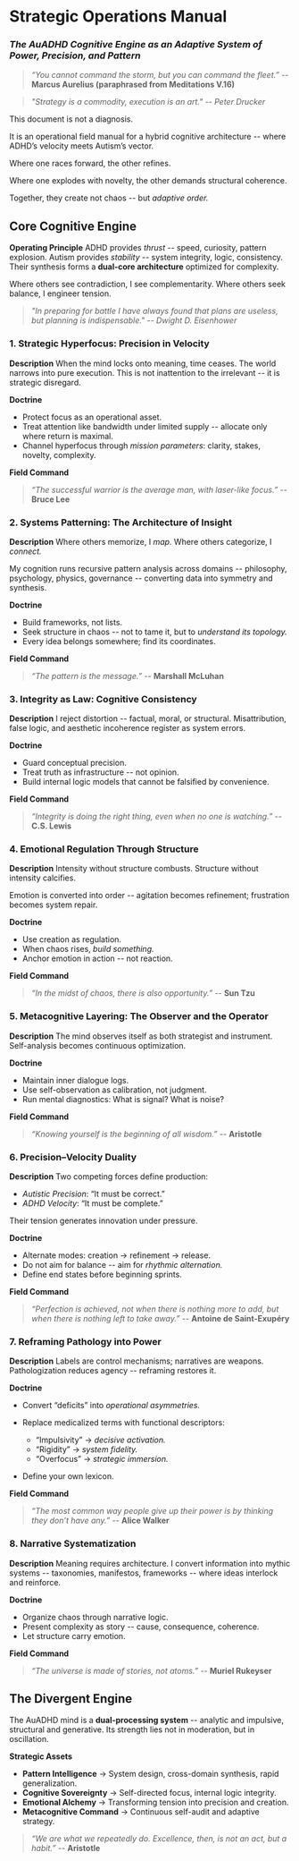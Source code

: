 # **Strategic Operations Manual**

### *The AuADHD Cognitive Engine as an Adaptive System of Power, Precision, and Pattern*

> *“You cannot command the storm, but you can command the fleet.”* -- **Marcus Aurelius (paraphrased from Meditations V.16)**

> *"Strategy is a commodity, execution is an art." -- Peter Drucker*

This document is not a diagnosis.

It is an operational field manual for a hybrid cognitive architecture -- where ADHD’s velocity meets Autism’s vector.

Where one races forward, the other refines.

Where one explodes with novelty, the other demands structural coherence.

Together, they create not chaos -- but *adaptive order.*

## **Core Cognitive Engine**

**Operating Principle**
ADHD provides *thrust* -- speed, curiosity, pattern explosion. Autism provides *stability* -- system integrity, logic, consistency. Their synthesis forms a **dual-core architecture** optimized for complexity.

Where others see contradiction, I see complementarity. Where others seek balance, I engineer tension.

> *"In preparing for battle I have always found that plans are useless, but planning is indispensable." -- Dwight D. Eisenhower*

### **1. Strategic Hyperfocus: Precision in Velocity**

**Description**
When the mind locks onto meaning, time ceases. The world narrows into pure execution. This is not inattention to the irrelevant -- it is strategic disregard.

**Doctrine**

* Protect focus as an operational asset.
* Treat attention like bandwidth under limited supply -- allocate only where return is maximal.
* Channel hyperfocus through *mission parameters*: clarity, stakes, novelty, complexity.

**Field Command**

> *“The successful warrior is the average man, with laser-like focus.”* -- **Bruce Lee**

### **2. Systems Patterning: The Architecture of Insight**

**Description**
Where others memorize, I *map.*
Where others categorize, I *connect.*

My cognition runs recursive pattern analysis across domains -- philosophy, psychology, physics, governance -- converting data into symmetry and synthesis.

**Doctrine**

* Build frameworks, not lists.
* Seek structure in chaos -- not to tame it, but to *understand its topology.*
* Every idea belongs somewhere; find its coordinates.

**Field Command**

> *“The pattern is the message.”* -- **Marshall McLuhan**

### **3. Integrity as Law: Cognitive Consistency**

**Description**
I reject distortion -- factual, moral, or structural. Misattribution, false logic, and aesthetic incoherence register as system errors.

**Doctrine**

* Guard conceptual precision.
* Treat truth as infrastructure -- not opinion.
* Build internal logic models that cannot be falsified by convenience.

**Field Command**

> *“Integrity is doing the right thing, even when no one is watching.”* -- **C.S. Lewis**

### **4. Emotional Regulation Through Structure**

**Description**
Intensity without structure combusts. Structure without intensity calcifies.

Emotion is converted into order -- agitation becomes refinement; frustration becomes system repair.

**Doctrine**

* Use creation as regulation.
* When chaos rises, *build something.*
* Anchor emotion in action -- not reaction.

**Field Command**

> *“In the midst of chaos, there is also opportunity.”* -- **Sun Tzu**

### **5. Metacognitive Layering: The Observer and the Operator**

**Description**
The mind observes itself as both strategist and instrument. Self-analysis becomes continuous optimization.

**Doctrine**

* Maintain inner dialogue logs.
* Use self-observation as calibration, not judgment.
* Run mental diagnostics: What is signal? What is noise?

**Field Command**

> *“Knowing yourself is the beginning of all wisdom.”* -- **Aristotle**

### **6. Precision–Velocity Duality**

**Description**
Two competing forces define production:

* *Autistic Precision*: “It must be correct.”
* *ADHD Velocity*: “It must be complete.”

Their tension generates innovation under pressure.

**Doctrine**

* Alternate modes: creation → refinement → release.
* Do not aim for balance -- aim for *rhythmic alternation.*
* Define end states before beginning sprints.

**Field Command**

> *“Perfection is achieved, not when there is nothing more to add, but when there is nothing left to take away.”* -- **Antoine de Saint-Exupéry**

### **7. Reframing Pathology into Power**

**Description**
Labels are control mechanisms; narratives are weapons. Pathologization reduces agency -- reframing restores it.

**Doctrine**

* Convert “deficits” into *operational asymmetries.*
* Replace medicalized terms with functional descriptors:

  * “Impulsivity” → *decisive activation.*
  * “Rigidity” → *system fidelity.*
  * “Overfocus” → *strategic immersion.*
* Define your own lexicon.

**Field Command**

> *“The most common way people give up their power is by thinking they don’t have any.”* -- **Alice Walker**

### **8. Narrative Systematization**

**Description**
Meaning requires architecture. I convert information into mythic systems -- taxonomies, manifestos, frameworks -- where ideas interlock and reinforce.

**Doctrine**

* Organize chaos through narrative logic.
* Present complexity as story -- cause, consequence, coherence.
* Let structure carry emotion.

**Field Command**

> *“The universe is made of stories, not atoms.”* -- **Muriel Rukeyser**

## **The Divergent Engine**

The AuADHD mind is a **dual-processing system** -- analytic and impulsive, structural and generative. Its strength lies not in moderation, but in oscillation.

**Strategic Assets**

* **Pattern Intelligence** → System design, cross-domain synthesis, rapid generalization.
* **Cognitive Sovereignty** → Self-directed focus, internal logic integrity.
* **Emotional Alchemy** → Transforming tension into precision and creation.
* **Metacognitive Command** → Continuous self-audit and adaptive strategy.

> *“We are what we repeatedly do. Excellence, then, is not an act, but a habit.”* -- **Aristotle**